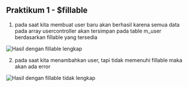 ## Praktikum 1 - $fillable

1. pada saat kita membuat user baru akan berhasil karena semua data pada array usercontroller akan tersimpan pada table m_user berdasarkan fillable yang tersedia

![Hasil dengan fillable lengkap](/Screenshot%20Laporan/Praktikum%201/Praktikum%201%20-%201.png)

2. pada saat kita menambahkan user, tapi tidak memenuhi fillable maka akan ada error

![Hasil dengan fillable tidak lengkap](/Screenshot%20Laporan/Praktikum%201/Praktikum%201%20-%202.png)


